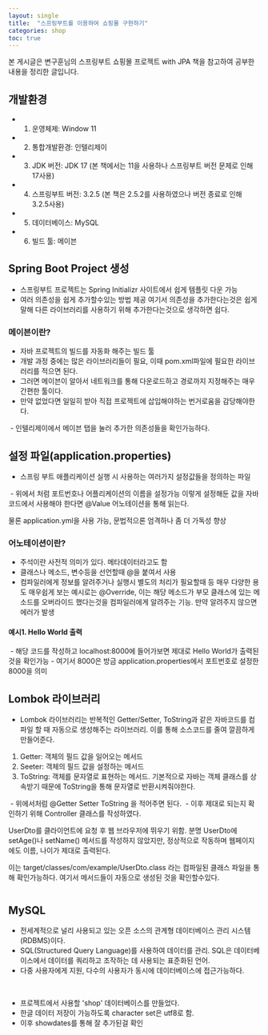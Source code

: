 ```yaml
---
layout: single
title:  "스프링부트를 이용하여 쇼핑몰 구현하기"
categories: shop
toc: true
---
```


본 게시글은 변구훈님의 스프링부트 쇼핑몰 프로젝트 with JPA 책을 참고하여
공부한 내용을 정리한 글입니다.

## 개발환경
- 1. 운영체제: Window 11
- 2. 통합개발환경: 인텔리제이
- 3. JDK 버전: JDK 17 (본 책에서는 11을 사용하나 스프링부트 버전 문제로 인해 17사용)
- 4. 스프링부트 버전: 3.2.5 (본 책은 2.5.2를 사용하였으나 버전 종료로 인해 3.2.5사용)
- 5. 데이터베이스: MySQL
- 6. 빌드 툴: 메이븐


## Spring Boot Project 생성
- 스프링부트 프로젝트는 Spring Initializr 사이트에서 쉽게 템플릿 다운 가능
- 여러 의존성을 쉽게 추가할수있는 방법 제공
여기서 의존성을 추가한다는것은 쉽게 말해 다른 라이브러리를 사용하기 위해 추가한다는것으로 생각하면 쉽다.


### 메이븐이란?
- 자바 프로젝트의 빌드를 자동화 해주는 빌드 툴
- 개발 과정 중에는 많은 라이브러리들이 필요, 이때 pom.xml파일에 필요한 라이브러리를 적으면 된다.
- 그러면 메이븐이 알아서 네트워크를 통해 다운로드하고 경로까지 지정해주는 매우 간편한 툴이다.
- 만약 없었다면 일일히 받아 직접 프로젝트에 삽입해야하는 번거로움을 감당해야한다.

<img src="/assets/images/blog/의존성 확인.png" class="img-responsive" alt="">
- 인텔리제이에서 메이븐 탭을 눌러 추가한 의존성들을 확인가능하다.

## 설정 파일(application.properties)
- 스프링 부트 애플리케이션 실행 시 사용하는 여러가지 설정값들을 정의하는 파일

<img src="/assets/images/blog/설정파일.png" class="img-responsive" alt="">
- 위에서 처럼 포트번호나 어플리케이션의 이름을 설정가능
이렇게 설정해둔 값을 자바코드에서 사용해야 한다면 @Value 어노테이션을 통해 읽는다.

물론 application.yml을 사용 가능, 문법적으론 엄격하나 좀 더 가독성 향상

### 어노테이션이란?
- 주석이란 사전적 의미가 있다. 메타데이터라고도 함
- 클래스나 메소드, 변수등을 선언할때 @을 붙여서 사용
- 컴파일러에게 정보를 알려주거나 실행시 별도의 처리가 필요할때 등 매우 다양한 용도
매우쉽게 보는 예시로는 @Override, 이는 해당 메소드가 부모 클래스에 있는 메소드를
오버라이드 했다는것을 컴파일러에게 알려주는 기능. 만약 알려주지 않으면 에러가 발생


#### 예시1. Hello World 출력
<img src="/assets/images/blog/Hello.png" class="img-responsive" alt="">
- 해당 코드를 작성하고 localhost:8000에 들어가보면 제대로 Hello World가 출력된것을 확인가능
- 여기서 8000은 방금 application.properties에서 포트번호로 설정한 8000을 의미

<img src="/assets/images/blog/HelloP.png" class="img-responsive" alt="">

## Lombok 라이브러리
- Lombok 라이브러리는 반복적인 Getter/Setter, ToString과 같은 자바코드를 컴파일 할 때 자동으로 생성해주는 라이브러리. 이를 통해 소스코드를 줄여 깔끔하게 만들어준다.

1. Getter: 객체의 필드 값을 일어오는 메서드
2. Seeter: 객체의 필드 값을 설정하는 메서드
3. ToString: 객체를 문자열로 표현하는 메서드. 기본적으로 자바는 객체 클래스를 상속받기 때문에 ToString을 통해 문자열로 반환시켜줘야한다.


<img src="/assets/images/blog/UserDto.png" class="img-responsive" alt="">
- 위에서처럼 @Getter Setter ToString 을 적어주면 된다.

<img src="/assets/images/blog/Controll.png" class="img-responsive" alt="">
- 이후 제대로 되는지 확인하기 위해 Controller 클래스를 작성하였다.

UserDto를 클라이언트에 요청 후 웹 브라우저에 뛰우기 위함. 분명 UserDto에 setAge()나
setName() 메서드를 작성하지 않았지만, 정상적으로 작동하며 웹페이지에도 이름, 나이가 제대로 출력된다.

이는 target/classes/com/example/UserDto.class 라는 컴파일된 클래스 파일을 통해 확인가능하다. 여기서 메서드들이 자동으로 생성된 것을 확인할수있다.

<img src="/assets/images/blog/Lombok.png" class="img-responsive" alt="">

## MySQL
- 전세계적으로 널리 사용되고 있는 오픈 소스의 관계형 데이터베이스 관리 시스템(RDBMS)이다.
- SQL(Structured Query Language)를 사용하여 데이터를 관리. SQL은 데이터베이스에서 데이터를 쿼리하고 조작하는 데 사용되는 표준화된 언어.
- 다중 사용자에게 지원, 다수의 사용자가 동시에 데이터베이스에 접근가능하다.

<img src="/assets/images/blog/mySQLwork.png" class="img-responsive" alt="">
<img src="/assets/images/blog/mySQLshow.png" class="img-responsive" alt="">

- 프로젝트에서 사용할 'shop' 데이터베이스를 만들었다.
- 한글 데이터 저장이 가능하도록 character set은 utf8로 함.
- 이후 showdates를 통해 잘 추가된걸 확인